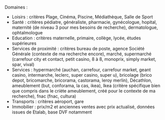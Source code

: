 Domaines :
  - Loisirs : critères Plage, Cinéma, Piscine, Médiathèque, Salle de Sport
  - Santé : critères pédiatre, généraliste, pharmacie, gynécologue, hopital, maternité (de niveau 3 pour mes besoins de recherche), dermatologue, ophtalmologue
  - Education : critères maternelle, primaire, collège, lycée, études supérieures
  - Services de proximité : critères bureau de poste, agence Société Générale (contexte de ma recherche encore), marché, supermarché (carrefour city et contact, petit casino, 8 à 8, monoprix, simply market, spar, vival)
  - Services : hypermarché (auchan, carrefour, carrefour market, geant casino, intermarche, leclerc, super casino, super u), bricolage (brico depot, bricomarche, bricorama, castorama, leroy merlin), Décathlon, ameublement (but, conforama, la cas, ikea), Ikea (critère spécifique bien que compris dans le criète ameublement, créé pour le contexte de ma recherche), fnac (fnac, cultura)
  - Transports : critères aéroport, gare
  - Immobilier : prix/m2 et anciennes ventes avec prix actualisé, données issues de Etalab, base DVF notamment
  
  
  
